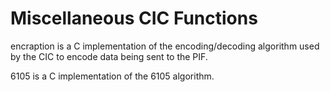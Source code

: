 Miscellaneous CIC Functions
===========================

encraption is a C implementation of the encoding/decoding algorithm used
by the CIC to encode data being sent to the PIF.

6105 is a C implementation of the 6105 algorithm.
